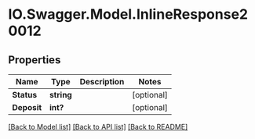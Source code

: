 # IO.Swagger.Model.InlineResponse20012
## Properties

Name | Type | Description | Notes
------------ | ------------- | ------------- | -------------
**Status** | **string** |  | [optional] 
**Deposit** | **int?** |  | [optional] 

[[Back to Model list]](../README.md#documentation-for-models) [[Back to API list]](../README.md#documentation-for-api-endpoints) [[Back to README]](../README.md)

